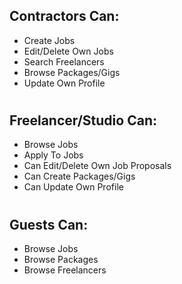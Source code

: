 Contractors Can: 
-
- Create Jobs
- Edit/Delete Own Jobs
- Search Freelancers
- Browse Packages/Gigs
- Update Own Profile

#

Freelancer/Studio Can:
-
- Browse Jobs
- Apply To Jobs
- Can Edit/Delete Own Job Proposals
- Can Create Packages/Gigs
- Can Update Own Profile

#

Guests Can:
-
- Browse Jobs
- Browse Packages
- Browse Freelancers
